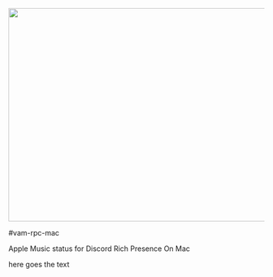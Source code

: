 <p align="center"><img width="1544" height="420" alt="Frame 26" src="https://github.com/user-attachments/assets/114c25b1-6d7e-475f-86f3-3420d1f29bb1" />


#vam-rpc-mac

Apple Music status for Discord Rich Presence On Mac

here goes the text
